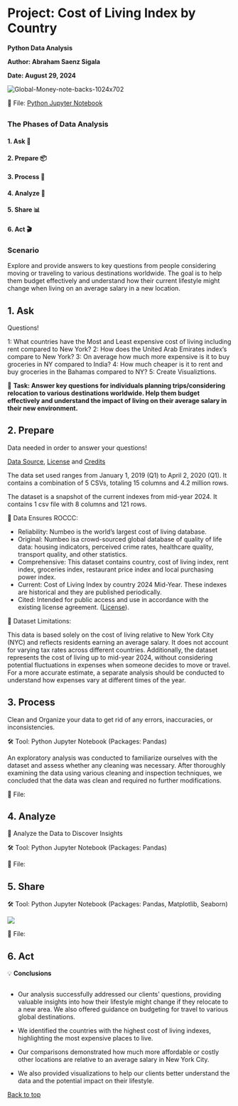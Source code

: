 # Project: Cost of Living Index by Country
**Python Data Analysis**
<a name="top"></a>

**Author: Abraham Saenz Sigala**

**Date: August 29, 2024**

![Global-Money-note-backs-1024x702](https://github.com/user-attachments/assets/a48a545e-bcb0-4a63-b929-e5125a2f7d0a)

:floppy_disk: File: [Python Jupyter Notebook](Cost_of_Living_by_Country_Jupyter.ipynb)

##

### The Phases of Data Analysis

#### 1. Ask :thought_balloon:

#### 2. Prepare :package:

#### 3. Process :soap:

#### 4. Analyze :test_tube:

#### 5. Share :bar_chart:

#### 6. Act :clapper:

### Scenario

Explore and provide answers to key questions from people considering moving or traveling to various destinations worldwide. The goal is to help them budget effectively and understand how their current lifestyle might change when living on an average salary in a new location.

## 1. Ask

Questions!

1: What countries have the Most and Least expensive cost of living including rent compared to New York?
2: How does the United Arab Emirates index’s compare to New York?
3: On average how much more expensive is it to buy groceries in NY compared to India?
4: How much cheaper is it to rent and buy groceries in the Bahamas compared to NY?
5: Create Visualiztions.

:flashlight: **Task: Answer key questions for individuals planning trips/considering relocation to various destinations worldwide. Help them budget effectively and understand the impact of living on their average salary in their new environment.**

## 2. Prepare

Data needed in order to answer your questions!

[Data Source](https://www.numbeo.com/cost-of-living/rankings_by_country.jsp), [License](https://www.numbeo.com/premium/commercial-license) and [Credits](https://www.numbeo.com/cost-of-living/)

The data set used ranges from January 1, 2019 (Q1) to April 2, 2020 (Q1). It contains a combination of 5 CSVs, totaling 15 columns and 4.2 million rows.

The dataset is a snapshot of the current indexes from mid-year 2024. It contains 1 csv file with 8 columns and 121 rows. 

:pencil: Data Ensures ROCCC: 

- Reliability: Numbeo is the world’s largest cost of living database.
- Original: Numbeo isa crowd-sourced global database of quality of life data: housing indicators, perceived crime rates, healthcare quality, transport quality, and other statistics.
- Comprehensive: This dataset contains country, cost of living index, rent index, groceries index, restaurant price index and local purchasing power index. 
- Current: Cost of Living Index by country 2024 Mid-Year. These indexes are historical and they are published periodically.
- Cited: Intended for public access and use in accordance with the existing license agreement. ([License](https://www.numbeo.com/premium/commercial-license)).

:construction: Dataset Limitations:

This data is based solely on the cost of living relative to New York City (NYC) and reflects residents earning an average salary. It does not account for varying tax rates across different countries. Additionally, the dataset represents the cost of living up to mid-year 2024, without considering potential fluctuations in expenses when someone decides to move or travel. For a more accurate estimate, a separate analysis should be conducted to understand how expenses vary at different times of the year.

## 3. Process

Clean and Organize your data to get rid of any errors, inaccuracies, or inconsistencies.

:hammer_and_wrench: Tool: Python Jupyter Notebook (Packages: Pandas)

An exploratory analysis was conducted to familiarize ourselves with the dataset and assess whether any cleaning was necessary. After thoroughly examining the data using various cleaning and inspection techniques, we concluded that the data was clean and required no further modifications.

:floppy_disk: File: [](Cost_of_Living_by_Country_Jupyter.ipynb)

## 4. Analyze

:microscope: Analyze the Data to Discover Insights

🛠️ Tool: Python Jupyter Notebook (Packages: Pandas)

:floppy_disk: File: [](Cost_of_Living_by_Country_Jupyter.ipynb)

## 5. Share

🛠️ Tool: Python Jupyter Notebook (Packages: Pandas, Matplotlib, Seaborn) 

![](https://github.com/user-attachments/assets/ef79449a-79b9-457b-827b-6b0455ef5a14)

:floppy_disk: File: [](Cost_of_Living_by_Country_Jupyter.ipynb)

## 6. Act

:bulb: **Conclusions**

##

- Our analysis successfully addressed our clients' questions, providing valuable insights into how their lifestyle might change if they relocate to a new area. We also offered guidance on budgeting for travel to various global destinations.

- We identified the countries with the highest cost of living indexes, highlighting the most expensive places to live.

- Our comparisons demonstrated how much more affordable or costly other locations are relative to an average salary in New York City.

- We also provided visualizations to help our clients better understand the data and the potential impact on their lifestyle.

[Back to top](#top)
